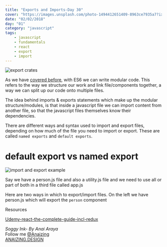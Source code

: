 ```yaml
---
title: "Exports and Imports-Day 30"
cover: "https://images.unsplash.com/photo-1494412651409-8963ce7935a7?ixlib=rb-0.3.5&ixid=eyJhcHBfaWQiOjEyMDd9&s=79a523f15041949bfc3c91c1e9f723c2&auto=format&fit=crop&w=1500&q=80"
date: "02/02/2018"
day: "01"
category: "javascript"
tags:
    - javascript
    - fundamentals
    - react
    - export
    - import
---
```


![export crates](https://images.unsplash.com/photo-1494412651409-8963ce7935a7?ixlib=rb-0.3.5&ixid=eyJhcHBfaWQiOjEyMDd9&s=79a523f15041949bfc3c91c1e9f723c2&auto=format&fit=crop&w=1500&q=80)

As we have [covered before](http://soggy-ink.surge.sh/Day-19), with ES6 we can write modular code. This refers to the way we structure our work and link file/components together, a way we can split up our code onto multiple files.

The idea behind imports & exports statements which make up the modular structure/modules, is that inside a javascript file we can import content from another file, so that the javascript files themselves know their dependencies.

There are different ways and syntax used to import and export files, depending on how much of the file you need to import or export. These are called `named exports` and `default exports`.

# default export vs named export

![import and export example](https://scontent.fsyd5-1.fna.fbcdn.net/v/t1.0-9/28684923_10159985011370117_1205131256988266696_n.jpg?oh=3b905de49024cb1e73faa0408a8ceb80&oe=5B0CCFF2)

Say we have a person.js file and also a utility.js file and we need to use all or part of both in a third file called app.js

Here are two ways in which to export/import files. On the left we have person.js which will export the `person` component



Resources

[Udemy-react-the-complete-guide-incl-redux ](https://www.udemy.com/react-the-complete-guide-incl-redux/learn/v4/t/lecture/8268496?start=0)

_Soggy Ink- By Anai Araya_<br>
Follow me [@Anaizing](https://twitter.com/Anaizing) <br>
[ANAIZING.DESIGN](https://anaizing.design/)

